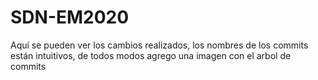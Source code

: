 # SDN-EM2020
Aquí se pueden ver los cambios realizados, los nombres de los commits están intuitivos, de todos modos agrego una imagen con el arbol de commits
